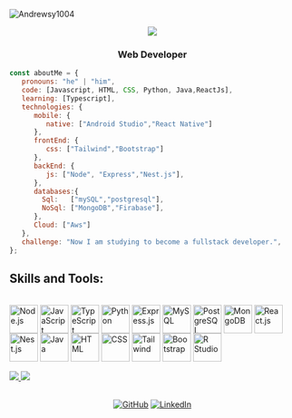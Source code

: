 <p align="left"> <img src="https://komarev.com/ghpvc/?username=Andrewsy1004&label=Profile%20views&color=0e75b6&style=flat" alt="Andrewsy1004" /> </p>

<!-- <h1 align="center">Hi everybody <img src="https://github.com/sudnyeshtalekar/sudnyeshtalekar/blob/master/Assets/Hi.gif" width="30px">, I'm Andres Sosa</h1> -->

<p align="center">
  <a href="https://github.com/DenverCoder1/readme-typing-svg">
    <img src="https://readme-typing-svg.demolab.com/?lines=Hi%20everybody%20👋;I'm%20Andres%20Sosa;Full-stack%20developer%20and%20data%20science;Always%20learning%20new%20things&font=Fira%20Code&center=true&width=600&height=45&color=FFFFFF&vCenter=true&pause=1000&size=22" /></a>
</p>


<h3 align="center">Web Developer</h3>

```javascript
const aboutMe = {
   pronouns: "he" | "him",
   code: [Javascript, HTML, CSS, Python, Java,ReactJs],
   learning: [Typescript],
   technologies: {
      mobile: {
         native: ["Android Studio","React Native"]
      },
      frontEnd: {
         css: ["Tailwind","Bootstrap"]
      },
      backEnd: {
         js: ["Node", "Express","Nest.js"],
      },
      databases:{
        Sql:   ["mySQL","postgresql"],
        NoSql: ["MongoDB","Firabase"],
      },
      Cloud: ["Aws"]
   },
   challenge: "Now I am studying to become a fullstack developer.",
};
```

<h2>Skills and Tools: </h2>
<div style="display: inline_block"><br>
  <img align="center" src="https://skillicons.dev/icons?i=nodejs" alt="Node.js" style="width: 50px; height: 50px;">
  <img align="center" src="https://skillicons.dev/icons?i=js" alt="JavaScript" style="width: 50px; height: 50px;">
  <img align="center" src="https://skillicons.dev/icons?i=ts" alt="TypeScript" style="width: 50px; height: 50px;">
  <img align="center" src="https://skillicons.dev/icons?i=python" alt="Python" style="width: 50px; height: 50px;">
  <img align="center" src="https://skillicons.dev/icons?i=express" alt="Express.js" style="width: 50px; height: 50px;">
  <img align="center" src="https://skillicons.dev/icons?i=mysql" alt="MySQL" style="width: 50px; height: 50px;">
  <img align="center" src="https://skillicons.dev/icons?i=postgres" alt="PostgreSQL" style="width: 50px; height: 50px;">
  <img align="center" src="https://skillicons.dev/icons?i=mongodb" alt="MongoDB" style="width: 50px; height: 50px;">
  <img align="center" src="https://skillicons.dev/icons?i=react" alt="React.js" style="width: 50px; height: 50px;">
  <img align="center" src="https://skillicons.dev/icons?i=nestjs" alt="Nest.js" style="width: 50px; height: 50px;">
  <img align="center" src="https://skillicons.dev/icons?i=java" alt="Java" style="width: 50px; height: 50px;">
  <img align="center" src="https://skillicons.dev/icons?i=html" alt="HTML" style="width: 50px; height: 50px;">
  <img align="center" src="https://skillicons.dev/icons?i=css" alt="CSS" style="width: 50px; height: 50px;">
  <img align="center" src="https://skillicons.dev/icons?i=tailwind" alt="Tailwind" style="width: 50px; height: 50px;">
  <img align="center" src="https://skillicons.dev/icons?i=bootstrap" alt="Bootstrap" style="width: 50px; height: 50px;">
  <img align="center" src="https://skillicons.dev/icons?i=r" alt="R Studio" style="width: 50px; height: 50px;">
</div>
<br>

<a href="https://github.com/Andrewsy1004">
   <img src="https://github-readme-stats-sigma-five.vercel.app/api/top-langs/?username=Andrewsy1004&theme=algolia&langs_count=16&show_icons=true"/>
   <img src="https://github-readme-stats-sigma-five.vercel.app/api?username=Andrewsy1004&theme=algolia">
</a>

<br/>
<br/>

<p align="center">
  <a href="https://github.com/Andrewsy1004"><img alt="GitHub" src="https://img.shields.io/badge/GitHub-Andrewsy1004-blue?style=flat-square&logo=github"></a>
  <a href="https://www.linkedin.com/in/andres-felipe-sosa-yepes-13670220a/"><img alt="LinkedIn" src="https://img.shields.io/badge/LinkedIn-Andres%20Felipe%20Sosa%20Yepes-blue?style=flat-square&logo=linkedin"></a>
</p>




